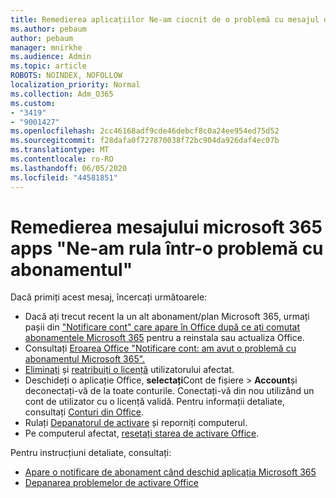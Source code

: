```yaml
---
title: Remedierea aplicațiilor Ne-am ciocnit de o problemă cu mesajul de abonament
ms.author: pebaum
author: pebaum
manager: mnirkhe
ms.audience: Admin
ms.topic: article
ROBOTS: NOINDEX, NOFOLLOW
localization_priority: Normal
ms.collection: Adm_O365
ms.custom:
- "3419"
- "9001427"
ms.openlocfilehash: 2cc46168adf9cde46debcf8c0a24ee954ed75d52
ms.sourcegitcommit: f28dafa0f727870038f72bc904da926daf4ec07b
ms.translationtype: MT
ms.contentlocale: ro-RO
ms.lasthandoff: 06/05/2020
ms.locfileid: "44581851"
---
```

# <a name="fixing-the-microsoft-365-apps-weve-run-into-a-problem-with-your-subscription-message"></a>Remedierea mesajului microsoft 365 apps "Ne-am rula într-o problemă cu abonamentul"

Dacă primiți acest mesaj, încercați următoarele:

- Dacă ați trecut recent la un alt abonament/plan Microsoft 365, urmați pașii din ["Notificare cont" care apare în Office după ce ați comutat abonamentele Microsoft 365](https://support.office.com/article/account-notice-appears-in-office-after-switching-office-365-plans-857dc33a-1efc-4ce7-ac3f-ef616314e27d) pentru a reinstala sau actualiza Office.
- Consultați [Eroarea Office "Notificare cont: am avut o problemă cu abonamentul Microsoft 365".](https://support.office.com/article/office-error-account-notice-we-ve-run-into-a-problem-with-your-office-365-subscription-17f71ecb-f53c-4f3d-ae18-7230ca1594c1) 
- [Eliminați](https://docs.microsoft.com/microsoft-365/admin/manage/remove-licenses-from-users) și [reatribuiți o licență](https://docs.microsoft.com/microsoft-365/admin/manage/assign-licenses-to-users) utilizatorului afectat.
- Deschideți o aplicație Office, **selectați**Cont de fișiere  >  **Account**și deconectați-vă de la toate conturile. Conectați-vă din nou utilizând un cont de utilizator cu o licență validă. Pentru informații detaliate, consultați [Conturi din Office](https://support.office.com/article/628ea040-f265-49de-b986-be09c3ebf8a9).
- Rulați [Depanatorul de activare](https://aka.ms/SARA-OfficeActivation-Alchemy) și reporniți computerul.
- Pe computerul afectat, [resetați starea de activare Office](https://docs.microsoft.com/office365/troubleshoot/activation/reset-office-365-proplus-activation-state).

Pentru instrucțiuni detaliate, consultați:
- [Apare o notificare de abonament când deschid aplicația Microsoft 365](https://support.office.com/article/4cabe32c-f594-4c0e-9191-3d3ade10cceb)
- [Depanarea problemelor de activare Office](https://support.office.com/article/0d23d3c0-c19c-4b2f-9845-5344fedc4380)